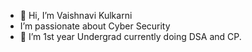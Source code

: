 - 👋 Hi, I’m Vaishnavi Kulkarni
- I’m passionate about Cyber Security
- 🌱 I’m 1st year Undergrad currently doing DSA and CP.

<!---
dsaXstriker/dsaXstriker is a ✨ special ✨ repository because its `README.md` (this file) appears on your GitHub profile.
You can click the Preview link to take a look at your changes.
--->
